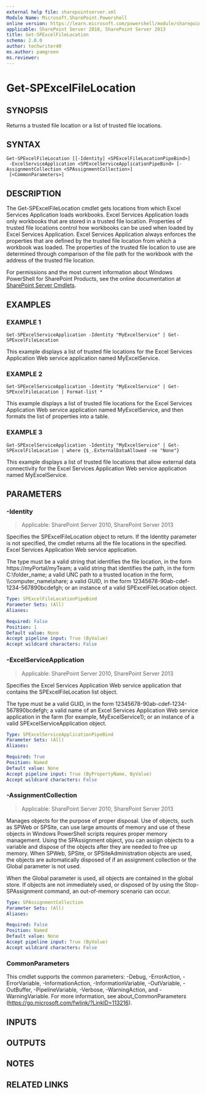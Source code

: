 ```yaml
---
external help file: sharepointserver.xml
Module Name: Microsoft.SharePoint.Powershell
online version: https://learn.microsoft.com/powershell/module/sharepoint-server/get-spexcelfilelocation
applicable: SharePoint Server 2010, SharePoint Server 2013
title: Get-SPExcelFileLocation
schema: 2.0.0
author: techwriter40
ms.author: pamgreen
ms.reviewer:
---
```


# Get-SPExcelFileLocation

## SYNOPSIS
Returns a trusted file location or a list of trusted file locations.

## SYNTAX

```
Get-SPExcelFileLocation [[-Identity] <SPExcelFileLocationPipeBind>]
 -ExcelServiceApplication <SPExcelServiceApplicationPipeBind> [-AssignmentCollection <SPAssignmentCollection>]
 [<CommonParameters>]
```

## DESCRIPTION
The Get-SPExcelFileLocation cmdlet gets locations from which Excel Services Application loads workbooks.
Excel Services Application loads only workbooks that are stored in a trusted file location.
Properties of trusted file locations control how workbooks can be used when loaded by Excel Services Application.
Excel Services Application always enforces the properties that are defined by the trusted file location from which a workbook was loaded.
The properties of the trusted file location to use are determined through comparison of the file path for the workbook with the address of the trusted file location.

For permissions and the most current information about Windows PowerShell for SharePoint Products, see the online documentation at [SharePoint Server Cmdlets](https://learn.microsoft.com/powershell/sharepoint/sharepoint-server/sharepoint-server-cmdlets).

## EXAMPLES

### EXAMPLE 1
```
Get-SPExcelServiceApplication -Identity "MyExcelService" | Get-SPExcelFileLocation
```

This example displays a list of trusted file locations for the Excel Services Application Web service application named MyExcelService.

### EXAMPLE 2
```
Get-SPExcelServiceApplication -Identity "MyExcelService" | Get-SPExcelFileLocation | Format-list *
```

This example displays a list of trusted file locations for the Excel Services Application Web service application named MyExcelService, and then formats the list of properties into a table.

### EXAMPLE 3
```
Get-SPExcelServiceApplication -Identity "MyExcelService" | Get-SPExcelFileLocation | where {$_.ExternalDataAllowed -ne "None"}
```

This example displays a list of trusted file locations that allow external data connectivity for the Excel Services Application Web service application named MyExcelService.

## PARAMETERS

### -Identity

> Applicable: SharePoint Server 2010, SharePoint Server 2013

Specifies the SPExcelFileLocation object to return.
If the Identity parameter is not specified, the cmdlet returns all the file locations in the specified.
Excel Services Application Web service application.

The type must be a valid string that identifies the file location, in the form https://myPortal/myTeam; a valid string that identifies the path, in the form C:\folder_name; a valid UNC path to a trusted location in the form, \\\\computer_name\share; a valid GUID, in the form  12345678-90ab-cdef-1234-567890bcdefgh; or an instance of a valid SPExcelFileLocation object.

```yaml
Type: SPExcelFileLocationPipeBind
Parameter Sets: (All)
Aliases:

Required: False
Position: 1
Default value: None
Accept pipeline input: True (ByValue)
Accept wildcard characters: False
```

### -ExcelServiceApplication

> Applicable: SharePoint Server 2010, SharePoint Server 2013

Specifies the  Excel Services Application Web service application that contains the SPExcelFileLocation list object.

The type must be a valid GUID, in the form 12345678-90ab-cdef-1234-567890bcdefgh; a valid name of an Excel Services Application Web service application in the farm (for example, MyExcelService1); or an instance of a valid SPExcelServiceApplication object.

```yaml
Type: SPExcelServiceApplicationPipeBind
Parameter Sets: (All)
Aliases:

Required: True
Position: Named
Default value: None
Accept pipeline input: True (ByPropertyName, ByValue)
Accept wildcard characters: False
```

### -AssignmentCollection

> Applicable: SharePoint Server 2010, SharePoint Server 2013

Manages objects for the purpose of proper disposal.
Use of objects, such as SPWeb or SPSite, can use large amounts of memory and use of these objects in Windows PowerShell scripts requires proper memory management.
Using the SPAssignment object, you can assign objects to a variable and dispose of the objects after they are needed to free up memory.
When SPWeb, SPSite, or SPSiteAdministration objects are used, the objects are automatically disposed of if an assignment collection or the Global parameter is not used.

When the Global parameter is used, all objects are contained in the global store.
If objects are not immediately used, or disposed of by using the Stop-SPAssignment command, an out-of-memory scenario can occur.

```yaml
Type: SPAssignmentCollection
Parameter Sets: (All)
Aliases:

Required: False
Position: Named
Default value: None
Accept pipeline input: True (ByValue)
Accept wildcard characters: False
```

### CommonParameters
This cmdlet supports the common parameters: -Debug, -ErrorAction, -ErrorVariable, -InformationAction, -InformationVariable, -OutVariable, -OutBuffer, -PipelineVariable, -Verbose, -WarningAction, and -WarningVariable. For more information, see about_CommonParameters (https://go.microsoft.com/fwlink/?LinkID=113216).

## INPUTS

## OUTPUTS

## NOTES

## RELATED LINKS

